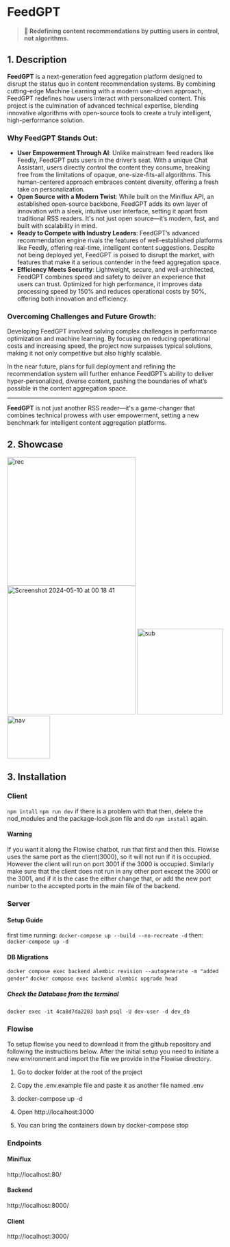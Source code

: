# FeedGPT

> **🚀 Redefining content recommendations by putting users in control, not algorithms.**

## 1. Description

**FeedGPT** is a next-generation feed aggregation platform designed to disrupt the status quo in content recommendation systems. By combining cutting-edge Machine Learning with a modern user-driven approach, FeedGPT redefines how users interact with personalized content. This project is the culmination of advanced technical expertise, blending innovative algorithms with open-source tools to create a truly intelligent, high-performance solution.

### Why FeedGPT Stands Out:
- **User Empowerment Through AI**: Unlike mainstream feed readers like Feedly, FeedGPT puts users in the driver’s seat. With a unique Chat Assistant, users directly control the content they consume, breaking free from the limitations of opaque, one-size-fits-all algorithms. This human-centered approach embraces content diversity, offering a fresh take on personalization.
- **Open Source with a Modern Twist**: While built on the Miniflux API, an established open-source backbone, FeedGPT adds its own layer of innovation with a sleek, intuitive user interface, setting it apart from traditional RSS readers. It's not just open source—it’s modern, fast, and built with scalability in mind.
- **Ready to Compete with Industry Leaders**: FeedGPT’s advanced recommendation engine rivals the features of well-established platforms like Feedly, offering real-time, intelligent content suggestions. Despite not being deployed yet, FeedGPT is poised to disrupt the market, with features that make it a serious contender in the feed aggregation space.
- **Efficiency Meets Security**: Lightweight, secure, and well-architected, FeedGPT combines speed and safety to deliver an experience that users can trust. Optimized for high performance, it improves data processing speed by 150% and reduces operational costs by 50%, offering both innovation and efficiency.

### Overcoming Challenges and Future Growth:
Developing FeedGPT involved solving complex challenges in performance optimization and machine learning. By focusing on reducing operational costs and increasing speed, the project now surpasses typical solutions, making it not only competitive but also highly scalable. 

In the near future, plans for full deployment and refining the recommendation system will further enhance FeedGPT’s ability to deliver hyper-personalized, diverse content, pushing the boundaries of what’s possible in the content aggregation space.

---

**FeedGPT** is not just another RSS reader—it's a game-changer that combines technical prowess with user empowerment, setting a new benchmark for intelligent content aggregation platforms.

## 2. Showcase

<img src="https://github.com/user-attachments/assets/476372f7-6463-4387-8668-69acf1da5564" width="300" alt="rec" />

<img src="https://github.com/user-attachments/assets/bdaa637d-6d46-4ba4-8f78-d54baf58d4a7" width="300" alt="Screenshot 2024-05-10 at 00 18 41" />

<img src="https://github.com/user-attachments/assets/91cd3b24-2536-49b2-ab17-8d9d0f82315c" width="200" alt="sub" />

<img src="https://github.com/user-attachments/assets/dd2c4c4b-d3a4-4f8c-b234-099d6fa454ba" width="100" alt="nav" />

## 3. Installation

### Client
`npm intall`
`npm run dev`
if there is a problem with that then, delete the nod_modules and the package-lock.json file and do `npm install` again.

#### Warning
If you want it along the Flowise chatbot, run that first and then this. Flowise uses the same port as the client(3000), 
so it will not run if it is occupied. However the client will run on port 3001 if the 3000 is occupied. Similarly make sure that 
the client does not run in any other port except the 3000 or the 3001, and if it is the case the either change that, or add the new port 
number to the accepted ports in the main file of the backend.

### Server
#### Setup Guide
first time running: `docker-compose up --build --no-recreate -d`
then: `docker-compose up -d`

#### DB Migrations
`docker compose exec backend alembic revision --autogenerate -m "added gender"`
`docker compose exec backend alembic upgrade head`
##### Check the Database from the terminal
`docker exec -it 4ca8d7da2203 bash`
`psql -U dev-user -d dev_db`

### Flowise
To setup flowise you need to download it from the github repository and following the instructions below. After the 
initial setup you need to initiate a new environment and import the file we provide in the Flowise directory.

1. Go to docker folder at the root of the project

2. Copy the .env.example file and paste it as another file named .env

3. docker-compose up -d

4. Open http://localhost:3000

5. You can bring the containers down by docker-compose stop
### Endpoints
#### Miniflux
http://localhost:80/
#### Backend 
http://localhost:8000/
#### Client
http://localhost:3000/
